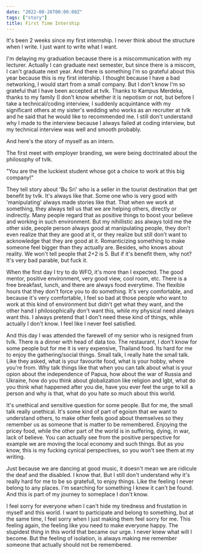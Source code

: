 ```yaml
---
date: "2022-08-26T00:00:00Z"
tags: ["story"]
title: First Time Intership
---
```


It's been 2 weeks since my first internship. I never think about the structure when I write. I just want to write what I want. 

I'm delaying my graduation because there is a miscommunication with my lecturer. Actually I can graduate next semester, but since there is a miscom, I can't graduate next year. And there is something I'm so grateful about this year because this is my first intership. I thought because I have a bad networking, I would start from a small company. But I don't know I'm so grateful that I have been accepted at tvlk. Thanks to Kampus Merdeka, thanks to my family (I don't know whether it is nepotism or not, but before I take a technical/coding interview, I suddenly acquintance with my significant others at my sister's wedding who works as an recruiter at tvlk and he said that he would like to recommended me. I still don't understand why I made to the interview because I always failed at coding interview, but my technical interview was well and smooth probably.

And here's the story of myself as an intern. 

The first meet with employer branding, we were being doctrinated about the philosophy of tvlk. 

"You are the the luckiest student whose got a choice to work at this big company!"

They tell story about 'Bu Sri' who is a seller in the tourist destination that get benefit by tvlk. It's always like that. Some one who is very good with 'manipulating' always made stories like that. That when we work at something, they always tell us that we are helping others, directly or indirectly. Many people regard that as positive things to boost your believe and working in such environment. But my nihillistic ass always told me the other side, people person always good at manipulating people, they don't even realize that they are good at it, or they realize but still don't want to acknowledge that they are good at it. Romanticizing something to make someone feel bigger than they actually are. Besides, who knows about reality. We won't tell people that 2+2 is 5. But if it's benefit them, why not? It's very bad parable, but fuck it. 

When the first day I try to do WFO, it's more than I expected. The good mentor, positive environment, very good view, cool room, etc. There is a free breakfast, lunch, and there are always food everytime. The flexible hours that they don't force you to do something. It's very comfortable, and because it's very comfortable, I feel so bad at those people who want to work at this kind of environment but didn't get what they want, and the other hand I philosophically don't want this, while my physical need always want this. I always pretend that I don't need these kind of things, while actually I don't know. I feel like I never feel satisfied. 

And this day I was attended the farewell of my senior who is resigned from tvlk. There is a dinner with head of data too. The restaurant, I don't know for some people but for me it is very expensive, Thailand food. Its hard for me to enjoy the gathering/social things. Small talk, I really hate the small talk. Like they asked, what is your favourite food, what is your hobby, where you're from. Why talk things like that when you can talk about what is your opion about the independence of Papua, how about the war of Russia and Ukraine, how do you think about globalization like religion and lgbt, what do you think what happened after you die, have you ever feel the urge to kill a person and why is that, what do you hate so much about this world. 

It's unethical and sensitive question for some people. But for me, the small talk really unethical. It's some kind of part of egoism that we want to understand others, to make other feels good about themselves so they remember us as someone that is matter to be remembered. Enjoying the pricey food, while the other part of the world is in suffering, dying, in war, lack of believe. You can actually see from the positive perspective for example we are moving the local economy and such things. But as you know, this is my fucking cynical perspectives, so you won't see them at my writing. 

Just because we are dancing at good music, it doesn't mean we are ridicule the deaf and the disabled. I know that. But I still don't understand why it's really hard for me to be so gratefull, to enjoy things. Like the feeling I never belong to any places. I'm searching for something I knew it can't be found. And this is part of my journey to someplace I don't know. 

I feel sorry for everyone when I can't hide my tiredness and frustation in myself and this world. I want to participate and belong to something, but at the same time, I feel sorry when I just making them feel sorry for me. This feeling again, the feeling like you need to make everyone happy. The stupidest thing in this world that became our urge. I never knew what will I become. But the feeling of isolation, is always making me remember someone that actually should not be remembered.